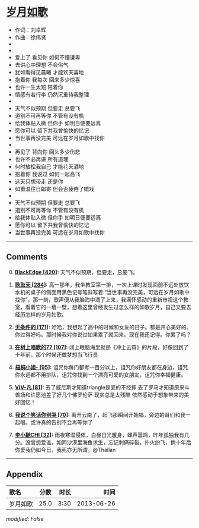 # [岁月如歌](https://music.163.com/song?id=26608787)

* 作词：刘卓辉
* 作曲：徐伟贤
*
*
* 爱上了 看见你 如何不懂谦卑
* 去讲心中理想 不会俗气
* 犹如看得见晨曦 才能欢天喜地
* 抱着你 我每次 回来多少惊喜
* 也许一生太短 陪着你
* 情感有若行李 仍然沉重待我整理
* 
* 天气不似预期 但要走 总要飞
* 道别不可再等你 不管有没有机
* 给我体贴入微 但你手 如明日便要远离
* 愿你可以 留下共我曾愉快的忆记
* 当世事再没完美 可远在岁月如歌中找你
* 
* 再见了 背向你 回头多少伤悲
* 也许不必再讲 所有道理
* 何时放松我自己 才能花天酒地
* 抱着你 我说过 如何一起高飞
* 这天只想带走 还是你
* 如重温往日邮寄 但会否疲倦了嬉戏
* 
* 天气不似预期 但要走 总要飞
* 道别不可再等你 不管有没有机
* 给我体贴入微 但你手 如明日便要远离
* 愿你可以 留下共我曾愉快的忆记
* 当世事再没完美 可远在岁月如歌中找你


---

## Comments
0. **[BlackEdge \[420\]](https://music.163.com/#/user/home?id=31345682):** 天气不似预期，但要走，总要飞。

1. **[耿耿天 \[284\]](https://music.163.com/#/user/home?id=78303712):** 高一那年，我坐教室第一排，一次上课时发现面前不远处放饮水机的桌子的侧面用黑色记号笔斜写着:“当世事再没完美，可远在岁月如歌中找你”，那一刻，歌声便从我脑海中涌了上来，我满怀感动的重新审视这个教室，看着它的一墙一壁，想着这里曾经发生过怎么样的如歌岁月，自己又要去经历怎样的岁月如歌。

2. **[无条件的 \[171\]](https://music.163.com/#/user/home?id=71123370):** 哈哈，我想起了高中的时候和女友的日子。都是开心美好的。你过得好吗。那时候我对你说过如果累了就回来。现在我还记得。你累了吗？

3. **[在树上唱歌的77 \[107\]](https://music.163.com/#/user/home?id=69270275):** 闭上眼脑海里就是《冲上云霄》的片段，好像回到了十年前，那个时候还做梦想当飞行员

4. **[梧桐小姐- \[95\]](https://music.163.com/#/user/home?id=324846264):** 诅咒你每门都考一百分以上，诅咒你好朋友都在身边，诅咒你永远都不用排队，诅咒你找到一个漂亮可爱的女朋友，诅咒你幸福健康。

5. **[VIV-凡 \[81\]](https://music.163.com/#/user/home?id=8988427):** 去了威尼斯才知道triangle是瓷的不经摔  去了罗马才知道原来斗兽场和许愿池差了好几个佛罗伦萨  现实总是太残酷 依然感动于想象带来的美好回忆！

6. **[我说个笑话你别哭 \[70\]](https://music.163.com/#/user/home?id=35968333):** 离开云南了，起飞那瞬间开始唱，旁边的哥们和我一起唱。或许真的告别不会再等你了

7. **[李小馳CHI \[32\]](https://music.163.com/#/user/home?id=15407949):** 雨夜寒湿侵体，白昼日光暖身，蝉声嚣鸣，昨年孤独我有几分。没曾想爱谁，如同沙漠里海鱼求生，忘记刺痛碎裂，扑火纷飞，倘十年后你爱我仍如今日，我死亦无所谓。@Thailan



---

## Appendix

|歌名|分数|时长|时间|
|:---|:---:|---:|---:|
|岁月如歌|25.0|3:30|2013-06-26

*modified: False*